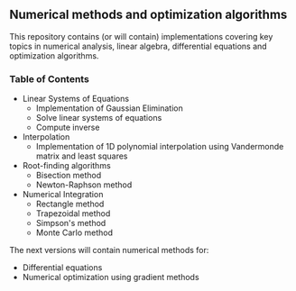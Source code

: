 ## **Numerical methods and optimization algorithms**

This repository contains (or will contain) implementations covering key topics in numerical analysis, linear algebra, differential equations and optimization algorithms.

### Table of Contents

- Linear Systems of Equations
   - Implementation of Gaussian Elimination
   - Solve linear systems of equations
   - Compute inverse
- Interpolation
   - Implementation of 1D polynomial interpolation using Vandermonde matrix and least squares
- Root-finding algorithms
   - Bisection method
   - Newton-Raphson method
- Numerical Integration
   - Rectangle method
   - Trapezoidal method
   - Simpson's method
   - Monte Carlo method

The next versions will contain numerical methods for:
 - Differential equations
 - Numerical optimization using gradient methods